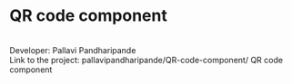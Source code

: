 # QR code component
<br>
Developer: Pallavi Pandharipande
<br>
Link to the project: pallavipandharipande/QR-code-component/
QR code component
